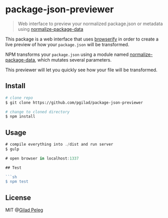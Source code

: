 # package-json-previewer
> Web interface to preview your normalized package.json or metadata using [normalize-package-data](https://github.com/npm/normalize-package-data)

This package is a web interface that uses [browserify](http://browserify.org/) in order to create a live preview of how your `package.json` will be transformed.

NPM transforms your `package.json` using a module named [normalize-package-data](https://github.com/npm/normalize-package-data), which mutates several parameters.

This previewer will let you quickly see how your file will be transformed.

## Install

```sh
# clone repo
$ git clone https://github.com/pgilad/package-json-previewer

# change to cloned directory
$ npm install
```

## Usage

```js
# compile everything into ./dist and run server
$ gulp

# open browser in localhost:1337

## Test

```sh
$ npm test
```

## License

MIT @[Gilad Peleg](http://giladpeleg.com)
